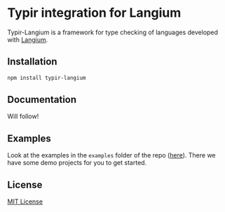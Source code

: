 # Typir integration for Langium

Typir-Langium is a framework for type checking of languages developed with [Langium](https://langium.org).

## Installation

```bash
npm install typir-langium
```

## Documentation

Will follow!

## Examples

Look at the examples in the `examples` folder of the repo ([here](../../examples)). There we have some demo projects for you to get started.

## License

[MIT License](/LICENSE)
